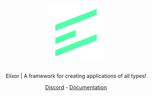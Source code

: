 <div align="center">
    <br />
    <br />
    <img src="resources/ElixorLogo.svg" width="150" height="150" />
    <br />
    <br />
    <div>
        <p>Elixor | A framework for creating applications of all types!</p>
        <a href="https://discord.gg/b9vcR6evgG">Discord</a> - <a href="https://skylix.net/docs/elixor">Documentation</a>
    </div>
</div>
